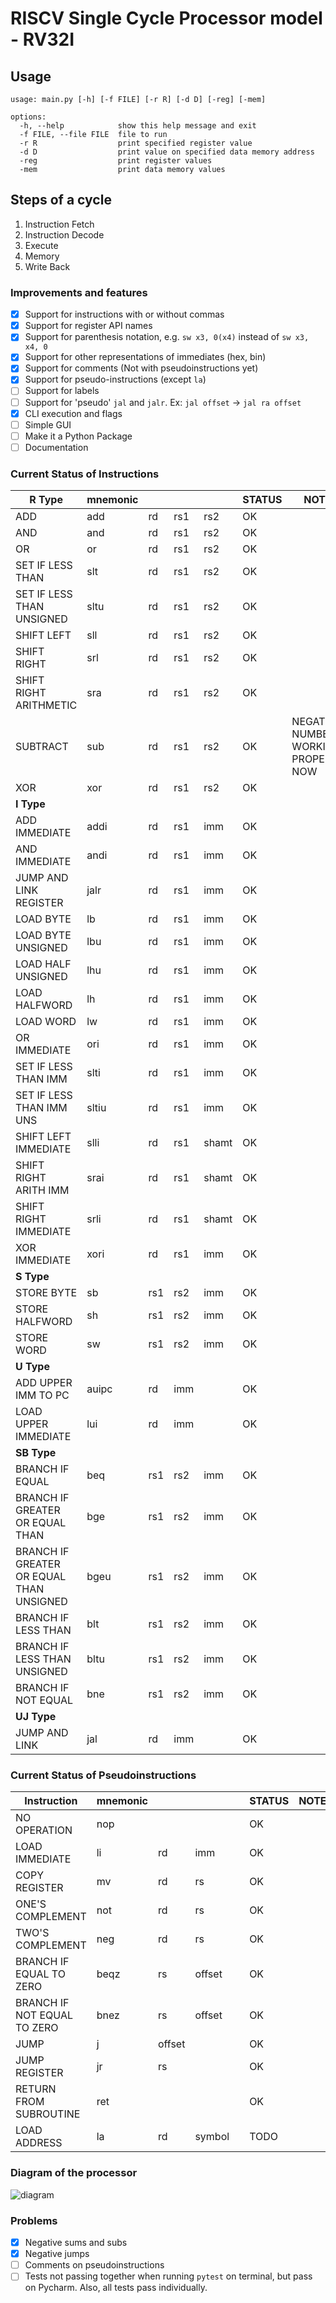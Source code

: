 # RISCV Single Cycle Processor model - RV32I

## Usage

```
usage: main.py [-h] [-f FILE] [-r R] [-d D] [-reg] [-mem]

options:
  -h, --help            show this help message and exit
  -f FILE, --file FILE  file to run
  -r R                  print specified register value
  -d D                  print value on specified data memory address
  -reg                  print register values
  -mem                  print data memory values
```

## Steps of a cycle

1. Instruction Fetch
2. Instruction Decode
3. Execute
4. Memory
5. Write Back

### Improvements and features

- [x] Support for instructions with or without commas
- [x] Support for register API names
- [x] Support for parenthesis notation, e.g. `sw x3, 0(x4)` instead of `sw x3, x4, 0`
- [x] Support for other representations of immediates (hex, bin)
- [x] Support for comments (Not with pseudoinstructions yet)
- [x] Support for pseudo-instructions (except `la`)
- [ ] Support for labels
- [ ] Support for 'pseudo' `jal` and `jalr`. Ex: `jal offset` -> `jal ra offset`
- [x] CLI execution and flags
- [ ] Simple GUI
- [ ] Make it a Python Package
- [ ] Documentation

### Current Status of Instructions

| **R Type**                               | **mnemonic** |     |     |       | **STATUS** | **NOTE**                              |
|------------------------------------------|--------------|-----|-----|-------|------------|---------------------------------------|
| ADD                                      | add          | rd  | rs1 | rs2   | OK         |                                       |
| AND                                      | and          | rd  | rs1 | rs2   | OK         |                                       |
| OR                                       | or           | rd  | rs1 | rs2   | OK         |                                       |
| SET IF LESS THAN                         | slt          | rd  | rs1 | rs2   | OK         |                                       |
| SET IF LESS THAN UNSIGNED                | sltu         | rd  | rs1 | rs2   | OK         |                                       |
| SHIFT LEFT                               | sll          | rd  | rs1 | rs2   | OK         |                                       |
| SHIFT RIGHT                              | srl          | rd  | rs1 | rs2   | OK         |                                       |
| SHIFT RIGHT ARITHMETIC                   | sra          | rd  | rs1 | rs2   | OK         |                                       |
| SUBTRACT                                 | sub          | rd  | rs1 | rs2   | OK         | NEGATIVE NUMBERS WORKING PROPERLY NOW |
| XOR                                      | xor          | rd  | rs1 | rs2   | OK         |                                       |
| **I Type**                               |              |     |     |       |            |                                       |
| ADD IMMEDIATE                            | addi         | rd  | rs1 | imm   | OK         |                                       |
| AND IMMEDIATE                            | andi         | rd  | rs1 | imm   | OK         |                                       |
| JUMP AND LINK REGISTER                   | jalr         | rd  | rs1 | imm   | OK         |                                       |
| LOAD BYTE                                | lb           | rd  | rs1 | imm   | OK         |                                       |
| LOAD BYTE UNSIGNED                       | lbu          | rd  | rs1 | imm   | OK         |                                       |
| LOAD HALF UNSIGNED                       | lhu          | rd  | rs1 | imm   | OK         |                                       |
| LOAD HALFWORD                            | lh           | rd  | rs1 | imm   | OK         |                                       |
| LOAD WORD                                | lw           | rd  | rs1 | imm   | OK         |                                       |
| OR IMMEDIATE                             | ori          | rd  | rs1 | imm   | OK         |                                       |
| SET IF LESS THAN IMM                     | slti         | rd  | rs1 | imm   | OK         |                                       |
| SET IF LESS THAN IMM UNS                 | sltiu        | rd  | rs1 | imm   | OK         |                                       |
| SHIFT LEFT IMMEDIATE                     | slli         | rd  | rs1 | shamt | OK         |                                       |
| SHIFT RIGHT ARITH IMM                    | srai         | rd  | rs1 | shamt | OK         |                                       |
| SHIFT RIGHT IMMEDIATE                    | srli         | rd  | rs1 | shamt | OK         |                                       |
| XOR IMMEDIATE                            | xori         | rd  | rs1 | imm   | OK         |                                       |
| **S Type**                               |              |     |     |       |            |                                       |
| STORE BYTE                               | sb           | rs1 | rs2 | imm   | OK         |                                       |
| STORE HALFWORD                           | sh           | rs1 | rs2 | imm   | OK         |                                       |
| STORE WORD                               | sw           | rs1 | rs2 | imm   | OK         |                                       |
| **U Type**                               |              |     |     |       |            |                                       |
| ADD UPPER IMM TO PC                      | auipc        | rd  | imm |       | OK         |                                       |
| LOAD UPPER IMMEDIATE                     | lui          | rd  | imm |       | OK         |                                       |
| **SB Type**                              |              |     |     |       |            |                                       |
| BRANCH IF EQUAL                          | beq          | rs1 | rs2 | imm   | OK         |                                       |
| BRANCH IF GREATER OR EQUAL THAN          | bge          | rs1 | rs2 | imm   | OK         |                                       |
| BRANCH IF GREATER OR EQUAL THAN UNSIGNED | bgeu         | rs1 | rs2 | imm   | OK         |                                       |
| BRANCH IF LESS THAN                      | blt          | rs1 | rs2 | imm   | OK         |                                       |
| BRANCH IF LESS THAN UNSIGNED             | bltu         | rs1 | rs2 | imm   | OK         |                                       |
| BRANCH IF NOT EQUAL                      | bne          | rs1 | rs2 | imm   | OK         |                                       |
| **UJ Type**                              |              |     |     |       |            |                                       |
| JUMP AND LINK                            | jal          | rd  | imm |       | OK         |                                       |

### Current Status of Pseudoinstructions

| Instruction                 | **mnemonic** |        |        |     | **STATUS** | **NOTE** |
|-----------------------------|--------------|--------|--------|-----|------------|----------|
| NO OPERATION                | nop          |        |        |     | OK         |          |
| LOAD IMMEDIATE              | li           | rd     | imm    |     | OK         |          |
| COPY REGISTER               | mv           | rd     | rs     |     | OK         |          |
| ONE'S COMPLEMENT            | not          | rd     | rs     |     | OK         |          |
| TWO'S COMPLEMENT            | neg          | rd     | rs     |     | OK         |          |
| BRANCH IF EQUAL TO ZERO     | beqz         | rs     | offset |     | OK         |          |
| BRANCH IF NOT EQUAL TO ZERO | bnez         | rs     | offset |     | OK         |          |
| JUMP                        | j            | offset |        |     | OK         |          |
| JUMP REGISTER               | jr           | rs     |        |     | OK         |          |
| RETURN FROM SUBROUTINE      | ret          |        |        |     | OK         |          |
| LOAD ADDRESS                | la           | rd     | symbol |     | TODO       |          |

### Diagram of the processor

![diagram](https://user-images.githubusercontent.com/69206952/215910571-19ea05a2-a4a4-4091-8b83-9e2aad815697.png)

### Problems

- [x] Negative sums and subs
- [x] Negative jumps
- [ ] Comments on pseudoinstructions
- [ ] Tests not passing together when running `pytest` on terminal, but pass on Pycharm. Also, all tests pass individually.
